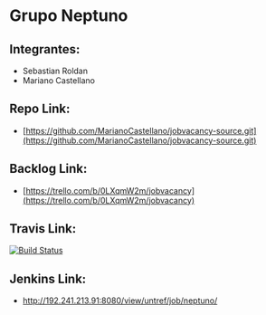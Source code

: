 # Grupo Neptuno

## Integrantes:

* Sebastian Roldan
* Mariano Castellano

## Repo Link:

* [https://github.com/MarianoCastellano/jobvacancy-source.git](https://github.com/MarianoCastellano/jobvacancy-source.git)

## Backlog Link:

* [https://trello.com/b/0LXqmW2m/jobvacancy](https://trello.com/b/0LXqmW2m/jobvacancy)

## Travis Link:

[![Build Status](https://travis-ci.org/MarianoCastellano/jobvacancy-source.svg)](https://travis-ci.org/MarianoCastellano/jobvacancy-source)

## Jenkins Link:

* http://192.241.213.91:8080/view/untref/job/neptuno/
